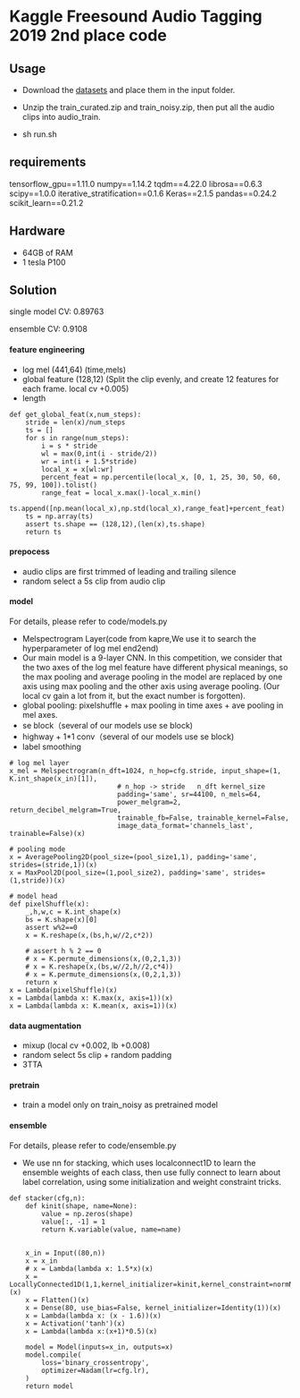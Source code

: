 
# Kaggle Freesound Audio Tagging 2019 2nd place code

## Usage

* Download the [datasets](https://www.kaggle.com/c/freesound-audio-tagging-2019/data) and place them in the input folder.

* Unzip the train_curated.zip and train_noisy.zip, then put all the audio clips into audio_train.

* sh run.sh

## requirements

tensorflow_gpu==1.11.0
numpy==1.14.2
tqdm==4.22.0
librosa==0.6.3
scipy==1.0.0
iterative_stratification==0.1.6
Keras==2.1.5
pandas==0.24.2
scikit_learn==0.21.2

## Hardware
* 64GB of RAM
* 1 tesla P100

## Solution
single model CV:  0.89763 

ensemble CV: 0.9108

#### feature engineering
* log mel  (441,64)  (time,mels)
* global feature (128,12) (Split the clip evenly, and create 12 features for each frame. local cv +0.005)
* length

```
def get_global_feat(x,num_steps):
    stride = len(x)/num_steps
    ts = []
    for s in range(num_steps):
        i = s * stride
        wl = max(0,int(i - stride/2))
        wr = int(i + 1.5*stride)
        local_x = x[wl:wr]
        percent_feat = np.percentile(local_x, [0, 1, 25, 30, 50, 60, 75, 99, 100]).tolist()
        range_feat = local_x.max()-local_x.min()
        ts.append([np.mean(local_x),np.std(local_x),range_feat]+percent_feat)
    ts = np.array(ts)
    assert ts.shape == (128,12),(len(x),ts.shape)
    return ts
```


#### prepocess
* audio clips are first trimmed of leading and trailing silence
* random select a 5s clip from audio clip

#### model
For details, please refer to code/models.py
* Melspectrogram Layer(code from kapre,We use it to search the hyperparameter of log mel end2end)
* Our main model is a 9-layer CNN. 
In this competition, we consider that the two axes of the log mel feature have different physical meanings, 
so the max pooling and average pooling in the model are replaced 
by one axis using max pooling and the other axis using average pooling.
(Our local cv gain a lot from it, but the exact number is forgotten).
* global pooling: pixelshuffle + max pooling in time axes + ave pooling in mel axes.
* se block（several of our models use se block)
* highway + 1*1 conv（several of our models use se block)
* label smoothing

```
# log mel layer
x_mel = Melspectrogram(n_dft=1024, n_hop=cfg.stride, input_shape=(1, K.int_shape(x_in)[1]),
                           # n_hop -> stride   n_dft kernel_size
                           padding='same', sr=44100, n_mels=64,
                           power_melgram=2, return_decibel_melgram=True,
                           trainable_fb=False, trainable_kernel=False,
                           image_data_format='channels_last', trainable=False)(x)
```
```
# pooling mode
x = AveragePooling2D(pool_size=(pool_size1,1), padding='same', strides=(stride,1))(x)
x = MaxPool2D(pool_size=(1,pool_size2), padding='same', strides=(1,stride))(x)
```
```
# model head
def pixelShuffle(x):
    _,h,w,c = K.int_shape(x)
    bs = K.shape(x)[0]
    assert w%2==0
    x = K.reshape(x,(bs,h,w//2,c*2))

    # assert h % 2 == 0
    # x = K.permute_dimensions(x,(0,2,1,3))
    # x = K.reshape(x,(bs,w//2,h//2,c*4))
    # x = K.permute_dimensions(x,(0,2,1,3))
    return x
x = Lambda(pixelShuffle)(x)
x = Lambda(lambda x: K.max(x, axis=1))(x)
x = Lambda(lambda x: K.mean(x, axis=1))(x)
```

#### data augmentation
* mixup (local cv +0.002, lb +0.008)
* random select 5s clip + random padding
* 3TTA

#### pretrain
* train a model only on train_noisy as pretrained model

#### ensemble
For details, please refer to code/ensemble.py
* We use nn for stacking, 
which uses localconnect1D to learn the ensemble weights of each class, 
then use fully connect to learn about label correlation, 
using some initialization and weight constraint tricks.
```
def stacker(cfg,n):
    def kinit(shape, name=None):
        value = np.zeros(shape)
        value[:, -1] = 1
        return K.variable(value, name=name)


    x_in = Input((80,n))
    x = x_in
    # x = Lambda(lambda x: 1.5*x)(x)
    x = LocallyConnected1D(1,1,kernel_initializer=kinit,kernel_constraint=normNorm(1),use_bias=False)(x)
    x = Flatten()(x)
    x = Dense(80, use_bias=False, kernel_initializer=Identity(1))(x)
    x = Lambda(lambda x: (x - 1.6))(x)
    x = Activation('tanh')(x)
    x = Lambda(lambda x:(x+1)*0.5)(x)

    model = Model(inputs=x_in, outputs=x)
    model.compile(
        loss='binary_crossentropy',
        optimizer=Nadam(lr=cfg.lr),
    )
    return model

```
